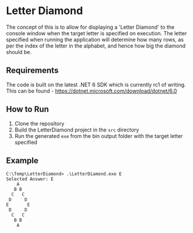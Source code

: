 # Letter Diamond

The concept of this is to allow for displaying a 'Letter Diamond' to the console window when the target letter is specified on execution. The letter specified when running the application will determine how many rows, as per the index of the letter in the alphabet, and hence how big the diamond should be.

## Requirements
The code is built on the latest .NET 6 SDK which is currently rc1 of writing. This can be found - https://dotnet.microsoft.com/download/dotnet/6.0

## How to Run

1) Clone the repository
2) Build the LetterDiamond project in the `src` directory
3) Run the generated `exe` from the bin output folder with the target letter specified

## Example

```
C:\Temp\LetterDiamond> .\LetterDiamond.exe E
Selected Answer: E
    A
   B B
  C   C
 D     D
E       E
 D     D
  C   C
   B B
    A
```
